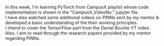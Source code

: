 In this week, I'm learning PyTorch from CampusX playlist whose code implementation is shown in the "CampusX_VideoNo." jupyter file. <br>
I have also watched some additional videos on PINNs sent by my mentor & developed a basic understanding of the their working principles. <br>
I intend to cover the TensorFlow part from the Daniel Bourke YT video. <br>
Also, I aim to read through the research papers provided by my mentor regarding PINNs.
